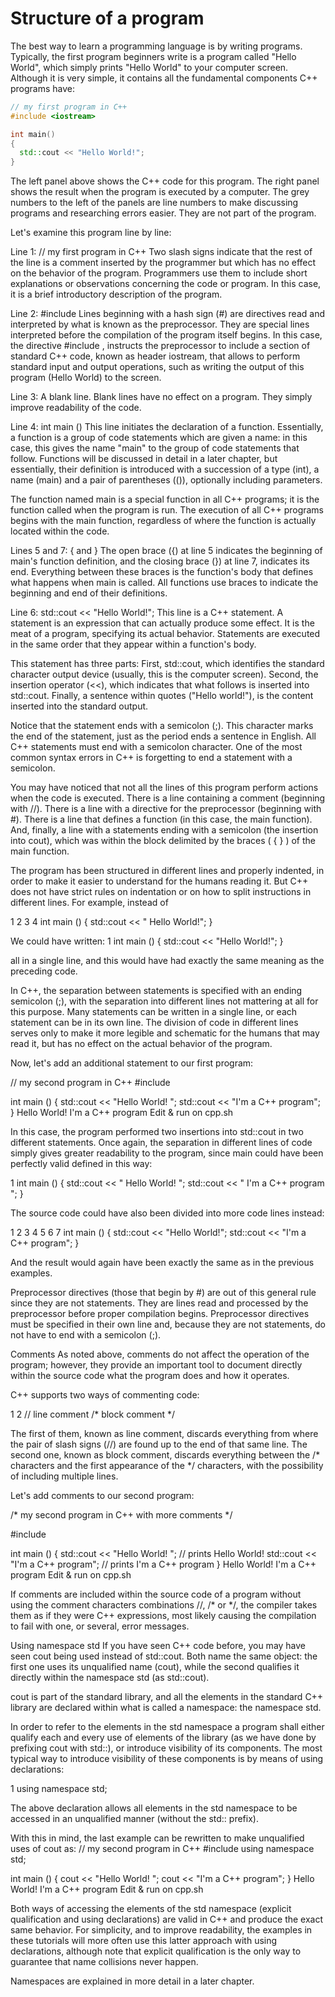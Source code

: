 # Structure of a program
The best way to learn a programming language is by writing programs. Typically, the first program beginners write is a program called "Hello World", which simply prints "Hello World" to your computer screen. Although it is very simple, it contains all the fundamental components C++ programs have:

```c++
// my first program in C++
#include <iostream>

int main()
{
  std::cout << "Hello World!";
}
```

The left panel above shows the C++ code for this program. The right panel shows the result when the program is executed by a computer. The grey numbers to the left of the panels are line numbers to make discussing programs and researching errors easier. They are not part of the program.

Let's examine this program line by line:

Line 1: // my first program in C++
Two slash signs indicate that the rest of the line is a comment inserted by the programmer but which has no effect on the behavior of the program. Programmers use them to include short explanations or observations concerning the code or program. In this case, it is a brief introductory description of the program.

Line 2: #include <iostream>
Lines beginning with a hash sign (#) are directives read and interpreted by what is known as the preprocessor. They are special lines interpreted before the compilation of the program itself begins. In this case, the directive #include <iostream>, instructs the preprocessor to include a section of standard C++ code, known as header iostream, that allows to perform standard input and output operations, such as writing the output of this program (Hello World) to the screen.

Line 3: A blank line.
Blank lines have no effect on a program. They simply improve readability of the code.

Line 4: int main ()
This line initiates the declaration of a function. Essentially, a function is a group of code statements which are given a name: in this case, this gives the name "main" to the group of code statements that follow. Functions will be discussed in detail in a later chapter, but essentially, their definition is introduced with a succession of a type (int), a name (main) and a pair of parentheses (()), optionally including parameters.

The function named main is a special function in all C++ programs; it is the function called when the program is run. The execution of all C++ programs begins with the main function, regardless of where the function is actually located within the code.

Lines 5 and 7: { and }
The open brace ({) at line 5 indicates the beginning of main's function definition, and the closing brace (}) at line 7, indicates its end. Everything between these braces is the function's body that defines what happens when main is called. All functions use braces to indicate the beginning and end of their definitions.

Line 6: std::cout << "Hello World!";
This line is a C++ statement. A statement is an expression that can actually produce some effect. It is the meat of a program, specifying its actual behavior. Statements are executed in the same order that they appear within a function's body.

This statement has three parts: First, std::cout, which identifies the standard character output device (usually, this is the computer screen). Second, the insertion operator (<<), which indicates that what follows is inserted into std::cout. Finally, a sentence within quotes ("Hello world!"), is the content inserted into the standard output.

Notice that the statement ends with a semicolon (;). This character marks the end of the statement, just as the period ends a sentence in English. All C++ statements must end with a semicolon character. One of the most common syntax errors in C++ is forgetting to end a statement with a semicolon.

You may have noticed that not all the lines of this program perform actions when the code is executed. There is a line containing a comment (beginning with //). There is a line with a directive for the preprocessor (beginning with #). There is a line that defines a function (in this case, the main function). And, finally, a line with a statements ending with a semicolon (the insertion into cout), which was within the block delimited by the braces ( { } ) of the main function.

The program has been structured in different lines and properly indented, in order to make it easier to understand for the humans reading it. But C++ does not have strict rules on indentation or on how to split instructions in different lines. For example, instead of

1
2
3
4
int main ()
{
  std::cout << " Hello World!";
}

We could have written:
1
int main () { std::cout << "Hello World!"; }

all in a single line, and this would have had exactly the same meaning as the preceding code.

In C++, the separation between statements is specified with an ending semicolon (;), with the separation into different lines not mattering at all for this purpose. Many statements can be written in a single line, or each statement can be in its own line. The division of code in different lines serves only to make it more legible and schematic for the humans that may read it, but has no effect on the actual behavior of the program.

Now, let's add an additional statement to our first program:

// my second program in C++
#include <iostream>

int main ()
{
  std::cout << "Hello World! ";
  std::cout << "I'm a C++ program";
}
Hello World! I'm a C++ program
 Edit & run on cpp.sh

In this case, the program performed two insertions into std::cout in two different statements. Once again, the separation in different lines of code simply gives greater readability to the program, since main could have been perfectly valid defined in this way:

1
int main () { std::cout << " Hello World! "; std::cout << " I'm a C++ program "; }

The source code could have also been divided into more code lines instead:

1
2
3
4
5
6
7
int main ()
{
  std::cout <<
    "Hello World!";
  std::cout
    << "I'm a C++ program";
}

And the result would again have been exactly the same as in the previous examples.

Preprocessor directives (those that begin by #) are out of this general rule since they are not statements. They are lines read and processed by the preprocessor before proper compilation begins. Preprocessor directives must be specified in their own line and, because they are not statements, do not have to end with a semicolon (;).

Comments
As noted above, comments do not affect the operation of the program; however, they provide an important tool to document directly within the source code what the program does and how it operates.

C++ supports two ways of commenting code:

1
2
// line comment
/* block comment */

The first of them, known as line comment, discards everything from where the pair of slash signs (//) are found up to the end of that same line. The second one, known as block comment, discards everything between the /* characters and the first appearance of the */ characters, with the possibility of including multiple lines.

Let's add comments to our second program:

/* my second program in C++
   with more comments */

#include <iostream>

int main ()
{
  std::cout << "Hello World! ";     // prints Hello World!
  std::cout << "I'm a C++ program"; // prints I'm a C++ program
}
Hello World! I'm a C++ program
 Edit & run on cpp.sh

If comments are included within the source code of a program without using the comment characters combinations //, /* or */, the compiler takes them as if they were C++ expressions, most likely causing the compilation to fail with one, or several, error messages.

Using namespace std
If you have seen C++ code before, you may have seen cout being used instead of std::cout. Both name the same object: the first one uses its unqualified name (cout), while the second qualifies it directly within the namespace std (as std::cout).

cout is part of the standard library, and all the elements in the standard C++ library are declared within what is called a namespace: the namespace std.

In order to refer to the elements in the std namespace a program shall either qualify each and every use of elements of the library (as we have done by prefixing cout with std::), or introduce visibility of its components. The most typical way to introduce visibility of these components is by means of using declarations:

1
using namespace std;

The above declaration allows all elements in the std namespace to be accessed in an unqualified manner (without the std:: prefix).

With this in mind, the last example can be rewritten to make unqualified uses of cout as:
// my second program in C++
#include <iostream>
using namespace std;

int main ()
{
  cout << "Hello World! ";
  cout << "I'm a C++ program";
}
Hello World! I'm a C++ program
 Edit & run on cpp.sh

Both ways of accessing the elements of the std namespace (explicit qualification and using declarations) are valid in C++ and produce the exact same behavior. For simplicity, and to improve readability, the examples in these tutorials will more often use this latter approach with using declarations, although note that explicit qualification is the only way to guarantee that name collisions never happen.

Namespaces are explained in more detail in a later chapter.
